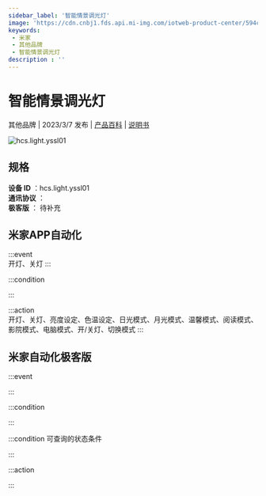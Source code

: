 ```yaml
---
sidebar_label: '智能情景调光灯'
image: 'https://cdn.cnbj1.fds.api.mi-img.com/iotweb-product-center/594c8cf6e51933ffb2f092f88e203580_1676861313088.png?GalaxyAccessKeyId=AKVGLQWBOVIRQ3XLEW&Expires=9223372036854775807&Signature=jS6XXiOUnytA6eWQGpJcxyai984='
keywords: 
 - 米家
 - 其他品牌
 - 智能情景调光灯
description : ''
---
```

# 智能情景调光灯

其他品牌 | 2023/3/7 发布 | [产品百科](https://home.mi.com/webapp/content/baike/product/index.html?model=hcs.light.yssl01/) | [说明书](https://home.mi.com/views/introduction.html?model=hcs.light.yssl01&region=cn)

![hcs.light.yssl01](https://cdn.cnbj1.fds.api.mi-img.com/iotweb-product-center/594c8cf6e51933ffb2f092f88e203580_1676861313088.png?GalaxyAccessKeyId=AKVGLQWBOVIRQ3XLEW&Expires=9223372036854775807&Signature=jS6XXiOUnytA6eWQGpJcxyai984=)

## 规格  
> 
**设备 ID** ：hcs.light.yssl01  
**通讯协议** ：  
**极客版**  ： 待补充 


## 米家APP自动化  

:::event  
开灯、关灯
:::

:::condition  

:::

:::action   
开灯、关灯、亮度设定、色温设定、日光模式、月光模式、温馨模式、阅读模式、影院模式、电脑模式、开/关灯、切换模式
:::

## 米家自动化极客版  

:::event  

:::

:::condition  

:::

:::condition 可查询的状态条件  

:::

:::action  

:::

        
